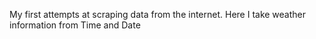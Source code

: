 My first attempts at scraping data from the internet. Here I take weather information from Time and Date
